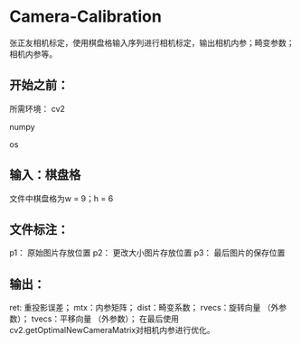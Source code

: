 # Camera-Calibration
  张正友相机标定，使用棋盘格输入序列进行相机标定，输出相机内参；畸变参数；相机内参等。
## 开始之前：
所需环境：
cv2

numpy

os

## 输入：棋盘格
  文件中棋盘格为w = 9；h = 6
## 文件标注：
  p1： 原始图片存放位置
  p2： 更改大小图片存放位置
  p3： 最后图片的保存位置
## 输出：
  ret: 重投影误差；
  mtx：内参矩阵；
  dist：畸变系数；
  rvecs：旋转向量 （外参数）；
  tvecs：平移向量 （外参数）；
  在最后使用cv2.getOptimalNewCameraMatrix对相机内参进行优化。
## 
